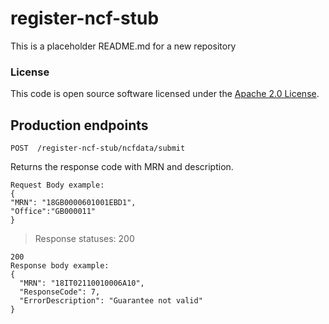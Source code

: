 
# register-ncf-stub

This is a placeholder README.md for a new repository

### License

This code is open source software licensed under the [Apache 2.0 License]("http://www.apache.org/licenses/LICENSE-2.0.html").

## Production endpoints

```POST  /register-ncf-stub/ncfdata/submit```

Returns the response code with MRN and description.

```
Request Body example:
{
"MRN": "18GB0000601001EBD1",
"Office":"GB000011"
}
```

> Response statuses: 200

```
200
Response body example:
{
  "MRN": "18IT02110010006A10",
  "ResponseCode": 7,
  "ErrorDescription": "Guarantee not valid"
}

```